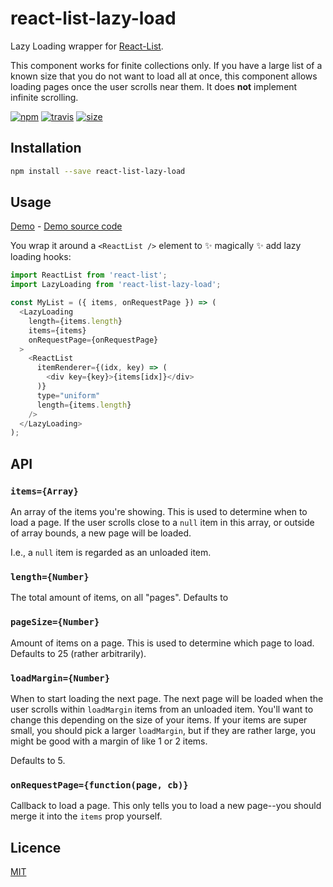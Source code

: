 # react-list-lazy-load

Lazy Loading wrapper for [React-List](https://github.com/orgsync/react-list).

This component works for finite collections only. If you have a large list of a
known size that you do not want to load all at once, this component allows
loading pages once the user scrolls near them. It does **not** implement
infinite scrolling.

[![npm][npm-image]][npm-url]
[![travis][travis-image]][travis-url]
[![size][size-image]][size-url]

[npm-image]: https://img.shields.io/npm/v/react-list-lazy-load.svg?style=flat-square
[npm-url]: https://www.npmjs.com/package/react-list-lazy-load
[travis-image]: https://img.shields.io/travis/u-wave/react-list-lazy-load.svg?style=flat-square
[travis-url]: https://travis-ci.org/u-wave/react-list-lazy-load
[size-image]: https://img.shields.io/bundlephobia/minzip/react-list-lazy-load.svg?style=flat-square
[size-url]: https://bundlephobia.com/result?p=react-list-lazy-load

## Installation

```bash
npm install --save react-list-lazy-load
```

## Usage

[Demo](https://u-wave.github.io/react-list-lazy-load) - [Demo source code](./example.js)

You wrap it around a `<ReactList />` element to :sparkles: magically :sparkles:
add lazy loading hooks:

```js
import ReactList from 'react-list';
import LazyLoading from 'react-list-lazy-load';

const MyList = ({ items, onRequestPage }) => (
  <LazyLoading
    length={items.length}
    items={items}
    onRequestPage={onRequestPage}
  >
    <ReactList
      itemRenderer={(idx, key) => (
        <div key={key}>{items[idx]}</div>
      )}
      type="uniform"
      length={items.length}
    />
  </LazyLoading>
);
```

## API

### `items={Array}`

An array of the items you're showing. This is used to determine when to load a
page. If the user scrolls close to a `null` item in this array, or outside of
array bounds, a new page will be loaded.

I.e., a `null` item is regarded as an unloaded item.

### `length={Number}`

The total amount of items, on all "pages". Defaults to

### `pageSize={Number}`

Amount of items on a page. This is used to determine which page to load.
Defaults to 25 (rather arbitrarily).

### `loadMargin={Number}`

When to start loading the next page. The next page will be loaded when the user
scrolls within `loadMargin` items from an unloaded item. You'll want to change
this depending on the size of your items. If your items are super small, you
should pick a larger `loadMargin`, but if they are rather large, you might be
good with a margin of like 1 or 2 items.

Defaults to 5.

### `onRequestPage={function(page, cb)}`

Callback to load a page. This only tells you to load a new page--you should
merge it into the `items` prop yourself.

## Licence

[MIT](./LICENSE)
